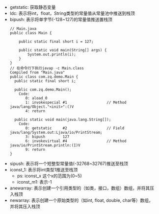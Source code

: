 * getstatic: 获取静态变量
* ldc: 表示将int，float，String类型的常量值从常量池中推送到栈顶
* bipush: 表示将单字节(-128~127)的常量值推送置栈顶
    ```
    // Main.java
    public class Main {
    
        public static final short i = 127;
    
        public static void main(String[] args) {
            System.out.println(i);
        }
    }
    // 在命令行下执行javap -c Main.class
    Compiled from "Main.java"
    public class com.zq.demo.Main {
      public static final short i;
    
      public com.zq.demo.Main();
        Code:
           0: aload_0
           1: invokespecial #1                  // Method java/lang/Object."<init>":()V
           4: return
    
      public static void main(java.lang.String[]);
        Code:
           0: getstatic     #2                  // Field java/lang/System.out:Ljava/io/PrintStream;
           3: bipush        127
           6: invokevirtual #4                  // Method java/io/PrintStream.println:(I)V
           9: return
    }
    ```
* sipush: 表示将一个短整型常量值(-32768~32767)推送至栈顶
* iconst_1: 表示将int类型1推送至栈顶
    * ps: iconst_x 这个x的范围为(0~5)
    * iconst_m1: 表示-1
* anewarray: 表示创建一个引用类型的（如类，接口，数组）数组，并将其压入栈顶
* newarray: 表示创建一个原始类型的（如int, float, double, char等）数组，并将其压入栈顶

